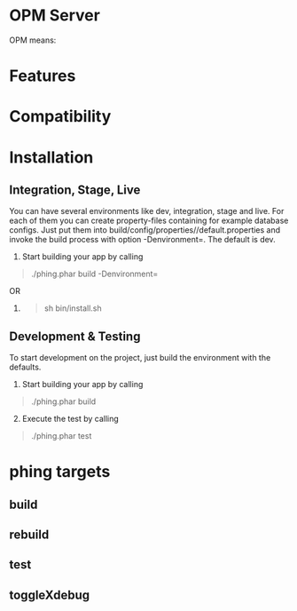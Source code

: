 OPM Server
==========================
OPM means:

# Features

# Compatibility

# Installation

## Integration, Stage, Live

You can have several environments like dev, integration, stage and live.
For each of them you can create property-files containing for example database configs.
Just put them into build/config/properties/<environment>/default.properties and invoke the
build process with option -Denvironment=<env>. The default is dev.

1. Start building your app by calling
> ./phing.phar build -Denvironment=<env>

OR

1. > sh bin/install.sh

## Development & Testing
To start development on the project, just build the environment with the defaults.

1. Start building your app by calling
> ./phing.phar build
2. Execute the test by calling
> ./phing.phar test

# phing targets

## build

## rebuild

## test

## toggleXdebug